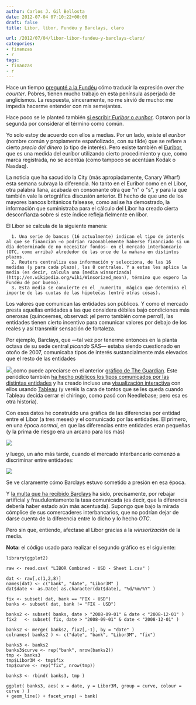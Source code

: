 ```yaml
---
author: Carlos J. Gil Bellosta
date: 2012-07-04 07:10:22+00:00
draft: false
title: Libor, líbor, Fundéu y Barclays, claro

url: /2012/07/04/libor-libor-fundeu-y-barclays-claro/
categories:
- finanzas
- r
tags:
- finanzas
- r
---
```


Hace un tiempo [pregunté a la Fundéu](http://www.fundeu.es/consultas-O-over-the-counter-2734.html) cómo traducir la expresión _over the counter_. Pobres, tienen mucho trabajo en esta península asperjada de anglicismos. La respuesta, sinceramente, no me sirvió de mucho: me impedía hacerme entender con mis semejantes.

Hace poco se le planteó también [si escribir _Euribor_ o _euríbor_](http://www.fundeu.es/vademecum-E-euribor-6574.html). Optaron por la segunda por considerar el término como común.

Yo solo estoy de acuerdo con ellos a medias. Por un lado, existe el _euríbor_ (nombre común y propiamente españolizado, con su tilde) que se refiere a cierto _precio del dinero_ (o tipo de interés). Pero existe también el [Euribor](http://www.euribor-ebf.eu/), que es una medida del euríbor utilizando cierto procedimiento y que, como marca registrada, no se acentúa (como tampoco se acentúan Kodak o Nasdaq).

La noticia que ha sacudido la City (más apropiadamente, Canary Wharf) esta semana subraya la diferencia. No tanto en el Euribor como en el Libor, otra palabra llana, acabada en consonante otra que "n" o "s", y para la que también vale la ortográfica discusión anterior. El hecho de que uno de los mayores bancos británicos falsease, como así se ha demostrado, la información que suministraba para el cálculo del Libor ha creado cierta desconfianza sobre si este índice refleja fielmente en líbor.

El Libor se calcula de la siguiente manera:



	  1. Una serie de bancos (16 actualmente) indican el tipo de interés al que se financian —o podrían razonablemente haberse financiado si un día determinado de no necesitar fondos— en el mercado interbancario (OTC, como arriba) alrededor de las once de la mañana en distintos plazos.
	  2. Reuters centraliza esa información y selecciona, de las 16 medidas (y para cada plazo), las 8 centrales. Y a estas les aplica la media (es decir, calcula una [media winsorizada](http://en.wikipedia.org/wiki/Winsorized_mean), término que espero la Fundéu dé por bueno).
	  3. Esta media se convierte en el _numerito_ mágico que determina el importe de las cuotas de las hipotecas (entre otras cosas).

Los valores que comunican las entidades son públicos. Y como el mercado presta aquellas entidades a las que considera débiles bajo condiciones más onerosas (quinceemes, observad: ¡el perro también come perro!), las entidades tienen cierto incentivo para comunicar valores por debajo de los reales y así transmitir sensación de fortaleza.

Por ejemplo, Barclays, que —tal vez por tenerme entonces en la planta octava de su sede central _picando_ SAS— estaba siendo cuestionado en otoño de 2007, comunicaba tipos de interés sustancialmente más elevados que el resto de las entidades

[![](/wp-uploads/2012/07/libor_barclays.jpg)
](/wp-uploads/2012/07/libor_barclays.jpg)
como puede apreciarse en el anterior [gráfico de The Guardian](http://www.guardian.co.uk/news/datablog/2012/jul/03/libor-rates-set-banks). Este periódico también [ha hecho públicos los tipos comunicados por las distintas entidades](https://docs.google.com/spreadsheet/ccc?key=0AonYZs4MzlZbdEtRNnA4SWx1djhTSHpyYVliQ1pFb2c) y ha creado incluso una [visualización interactiva](http://www.guardian.co.uk/news/datablog/interactive/2012/jul/03/libor-rate-fixing-bank-submissions) con ellos usando [Tableau](http://www.tableausoftware.com/) (y veréis la cara de tontos que se les queda cuando Tableau decida cerrar el chiringo, como pasó con Needlebase; pero esa es otra historia).

Con esos datos he construido una gráfica de las diferencias por entidad entre el Libor (a tres meses) y el comunicado por las entidades. El primero, en una época _normal_, en que las diferencias entre entidades eran pequeñas (y la prima de riesgo era un arcano para los más)

[![](/wp-uploads/2012/07/libor_2007.png)
](/wp-uploads/2012/07/libor_2007.png)

y luego, un año más tarde, cuando el mercado interbancario comenzó a discriminar entre entidades:

[![](/wp-uploads/2012/07/libor_2008.png)
](/wp-uploads/2012/07/libor_2008.png)

Se ve claramente cómo Barclays estuvo sometido a presión en esa época.

Y [la multa que ha recibido Barclays](http://www.elmundo.es/elmundo/2012/06/27/economia/1340819077.html) ha sido, precisamente, por rebajar artificial y fraudulentamente la tasa comunicada (es decir, que la diferencia debería haber estado aún más acentuada). Supongo que bajo la mirada cómplice de sus comercaderes interbancarios, que no podrían dejar de darse cuenta de la diferencia entre lo dicho y lo hecho _OTC_.

Pero sin que, entiendo, afectase al Libor gracias a la _winsorización_ de la media.

**Nota:** el código usado para realizar el segundo gráfico es el siguiente:



    library(ggplot2)

    raw <- read.csv( "LIBOR Combined - USD - Sheet 1.csv" )

    dat <- raw[,c(1,2,8)]
    names(dat) <- c("bank", "date", "Libor3M" )
    dat$date <- as.Date( as.character(dat$date), "%d/%m/%Y" )

    fix <- subset( dat, bank == "FIX - USD")
    banks <- subset( dat, bank != "FIX - USD")

    banks2 <- subset( banks, date > "2008-09-01" & date < "2008-12-01" )
    fix2   <- subset( fix, date > "2008-09-01" & date < "2008-12-01" )

    banks2 <- merge( banks2, fix2[,-1], by = "date" )
    colnames( banks2 ) <- c("date", "bank", "Libor3M", "fix")

    banks3 <- banks2
    banks3$curve <- rep("bank", nrow(banks2))
    tmp <- banks3
    tmp$Libor3M <- tmp$fix
    tmp$curve <- rep("fix", nrow(tmp))

    banks3 <- rbind( banks3, tmp )

    ggplot( banks3, aes( x = date, y = Libor3M, group = curve, colour = curve ) )
    + geom_line() + facet_wrap( ~ bank)
